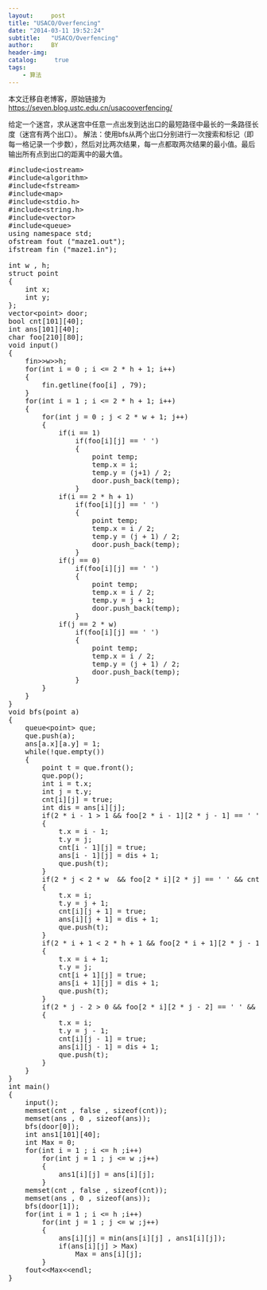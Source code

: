```yaml
---
layout:     post
title: "USACO/Overfencing"
date: "2014-03-11 19:52:24"
subtitle:   "USACO/Overfencing"
author:     BY
header-img:
catalog: 	 true
tags:
    - 算法
---
```


本文迁移自老博客，原始链接为 <https://seven.blog.ustc.edu.cn/usacooverfencing/>

给定一个迷宫，求从迷宫中任意一点出发到达出口的最短路径中最长的一条路径长度（迷宫有两个出口）。
解法：使用bfs从两个出口分别进行一次搜索和标记（即每一格记录一个步数），然后对比两次结果，每一点都取两次结果的最小值。最后输出所有点到出口的距离中的最大值。 
<pre class ="brush:[cpp]">
#include&lt;iostream&gt;
#include&lt;algorithm&gt;
#include&lt;fstream&gt;
#include&lt;map&gt;
#include&lt;stdio.h&gt;
#include&lt;string.h&gt;
#include&lt;vector&gt;
#include&lt;queue&gt;
using namespace std;
ofstream fout ("maze1.out");
ifstream fin ("maze1.in");

int w , h;
struct point
{
	int x;
	int y;
};
vector&lt;point&gt; door;
bool cnt[101][40];
int ans[101][40];
char foo[210][80];
void input()
{
	fin&gt;&gt;w&gt;&gt;h;
	for(int i = 0 ; i <= 2 * h + 1; i++)
	{
		fin.getline(foo[i] , 79);
	}
	for(int i = 1 ; i <= 2 * h + 1; i++)
	{
		for(int j = 0 ; j < 2 * w + 1; j++)
		{
			if(i == 1)
				if(foo[i][j] == ' ')
				{
					point temp;
					temp.x = i;
					temp.y = (j+1) / 2;
					door.push_back(temp);
				}
			if(i == 2 * h + 1)
				if(foo[i][j] == ' ')
				{
					point temp;
					temp.x = i / 2;
					temp.y = (j + 1) / 2;
					door.push_back(temp);
				}
			if(j == 0)
				if(foo[i][j] == ' ')
				{
					point temp;
					temp.x = i / 2;
					temp.y = j + 1;
					door.push_back(temp);
				}
			if(j == 2 * w)
				if(foo[i][j] == ' ')
				{
					point temp;
					temp.x = i / 2;
					temp.y = (j + 1) / 2;
					door.push_back(temp);
				}
		}
	}
}
void bfs(point a)
{
	queue&lt;point&gt; que;
	que.push(a);
	ans[a.x][a.y] = 1;
	while(!que.empty())
	{
		point t = que.front();
		que.pop();
		int i = t.x;
		int j = t.y;
		cnt[i][j] = true;
		int dis = ans[i][j];
		if(2 * i - 1 > 1 && foo[2 * i - 1][2 * j - 1] == ' ' && cnt[i - 1][j] == false)
		{
			t.x = i - 1;
			t.y = j;
			cnt[i - 1][j] = true;
			ans[i - 1][j] = dis + 1;
			que.push(t);
		}
		if(2 * j < 2 * w  && foo[2 * i][2 * j] == ' ' && cnt[i][j + 1] == false)
		{
			t.x = i;
			t.y = j + 1;
			cnt[i][j + 1] = true;
			ans[i][j + 1] = dis + 1;
			que.push(t);
		}
		if(2 * i + 1 < 2 * h + 1 && foo[2 * i + 1][2 * j - 1] == ' ' && cnt[i + 1][j] == false)
		{
			t.x = i + 1;
			t.y = j;
			cnt[i + 1][j] = true;
			ans[i + 1][j] = dis + 1;
			que.push(t);
		}
		if(2 * j - 2 > 0 && foo[2 * i][2 * j - 2] == ' ' && cnt[i][j - 1] == false)
		{
			t.x = i;
			t.y = j - 1;
			cnt[i][j - 1] = true;
			ans[i][j - 1] = dis + 1;
			que.push(t);
		}
	}
}
int main()
{
	input();
	memset(cnt , false , sizeof(cnt));
	memset(ans , 0 , sizeof(ans));
	bfs(door[0]);
	int ans1[101][40];
	int Max = 0;
	for(int i = 1 ; i <= h ;i++)
		for(int j = 1 ; j <= w ;j++)
		{
			ans1[i][j] = ans[i][j];
		}
	memset(cnt , false , sizeof(cnt));
	memset(ans , 0 , sizeof(ans));
	bfs(door[1]);
	for(int i = 1 ; i <= h ;i++)
		for(int j = 1 ; j <= w ;j++)
		{
			ans[i][j] = min(ans[i][j] , ans1[i][j]);
			if(ans[i][j] > Max)
				Max = ans[i][j];
		}
	fout&lt;&lt;Max&lt;&lt;endl;
}
</pre>
